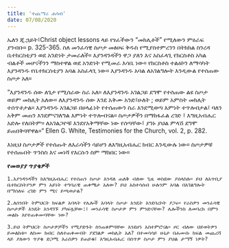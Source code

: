 ```yaml
---
title: 'ተጨማሪ ሐሳብ'
date: 07/08/2020
---
```


ኤለን ጂ.ኋይት፤Christ object lessons ላይ የፃፈችውን “መክሊቶች” የሚለውን ምዕራፍ ያንብቡ። p. 325-365. ስለ መንፈሳዊ ስጦታ መፅሀፍ ቅዱስ የሚያስተምረንን በትክክል ስንረዳ ቤተክርስቲያን ወደ አንድነት ታመራለች። እያንዳንዳችን ዋጋ ያለን እና አስፈላጊ የክርስቶስ አካል ብልቶች መሆናችንን ማስተዋል ወደ አንድነት የሚመራ እሳቤ ነው። የክርስቶስ ተልዕኮን ለማሳካት እያንዳንዱ የቤተክርስቲያን አባል አስፈላጊ ነው። እያንዳንዱ   			    አባል ለአገልግሎት እንዲውል የተሰጠው ስጦታ አለ።

“እያንዳንዱ ሰው ለጌታ የሚሰራው ስራ አለ። ለእያንዳንዱ አገልጋይ ደግሞ የተሰጠው ልዩ ስጦታ ወይም መክሊት አለው። ለእያንዳንዱ ሰው እንደ አቅሙ አንድ፤ሁለት ; ወይም አምስት መክሊት ተሰጥቶታል። እያንዳንዱ አገልጋይ በሀላፊነት የተሰጠውን ስራ እንደሚወጣ እምነት ተጥሎበታል፤ ባለን አቅም መጠን እንደምናገለግል እምነት ተጥሎብናል። ስጦታዎችን በማከፋፈል ረገድ ፤ እግዚአብሔር አድሎ የለበትም። ለአገልጋዮቹ እንደየአቅማቸው ነው የሰጣቸው፤ ያንኑ ያህል ምላሽ ደግሞ ይጠበቅባቸዋል።“ Ellen G. White, Testimonies for the Church, vol. 2, p. 282.

እነዚህ ስጦታዎች የተሰጡት ለእራሳችን ሳይሆን ለእግዚአብሔር ክብር እንዲውሉ ነው። ስጦታዎቹ የተሰጡበት ጥንስስ እና መነሻ የእርሱን ስም ማክበር ነው።

**የመወያያ ጥያቄዎች**

`1.እያንዳንዳችን ከእግዚአብሔር የተሰጠን ስጦታ እንዳለ ጠለቅ ብለው ጊዜ ወስደው ያሰላስሉ። ይህ ለአጥቢያ ቤተክርስትያንዎ ምን አይነት ተግባራዊ ጠቀሜታ አለው? ይህ አስተሳሰብ ሁሉንም አባል በአገልግሎት በማሰለፍ ረገድ ምን ሚና ይጫወታል?`

`2.ለሰንበት ትምህርት ክፍልዎ አባላት የሌሎች አባላት ስጦታ እንዴት እንደባረኮት ያጋሩ። የራስዎን መንፈሳዊ ስጦታዎች እንዴት እንዳገኙ ያካፍሏቸው:፤ መንፈሳዊ ስጦታዎ ምን ምንድናቸው? ሌሎችንስ ለመባረክ በምን መልኩ እየተጠቀሙባቸው ነው?`

`3.ይህ ትምህርት ስጦታዎቻችን የሚያድጉት ስንጠቀምባቸው እንደሆነ አስተምሮናል። ዞር ብለው ህይወትዎን ይመልከቱ። ለስሙ ክብር ስለተጠቀሙበት ያደገልዎ መክሊት አለ? በተመሳሳይ ሁኔታ በሐሙሱ ክፍል መጨረሻ ላይ ያለውን ጥያቄ ድጋሚ እራስዎን ይጠይቁ፤ እግዚአብሔር በሰጥዎ ስጦታ ምን ያህል ታማኝ ነዎት?`